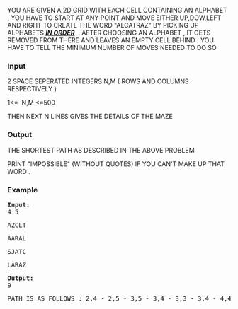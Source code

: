 <p>YOU ARE GIVEN A 2D GRID WITH EACH CELL CONTAINING AN ALPHABET , YOU HAVE TO START AT ANY POINT AND MOVE EITHER UP,DOW,LEFT AND RIGHT TO CREATE THE WORD "ALCATRAZ" BY PICKING UP ALPHABETS <em><strong><span style="text-decoration: underline;">IN ORDER</span></strong></em> &nbsp;. AFTER CHOOSING AN ALPHABET , IT GETS REMOVED FROM THERE AND LEAVES AN EMPTY CELL BEHIND . YOU HAVE TO TELL THE MINIMUM NUMBER OF MOVES NEEDED TO DO SO&nbsp;</p>
<h3>Input</h3>
<p>2 SPACE SEPERATED INTEGERS N,M ( ROWS AND COLUMNS RESPECTIVELY )&nbsp;</p>
<p>1&lt;= &nbsp;N,M &lt;=500</p>
<p>THEN NEXT N LINES GIVES THE DETAILS OF THE MAZE&nbsp;</p>
<h3>Output</h3>
<p>THE SHORTEST PATH AS DESCRIBED IN THE ABOVE PROBLEM&nbsp;</p>
<p>PRINT "IMPOSSIBLE" (WITHOUT QUOTES) IF YOU CAN'T MAKE UP THAT WORD .</p>
<h3>Example</h3>
<pre><strong>Input:</strong>
4 5</pre>
<pre>AZCLT</pre>
<pre>AARAL</pre>
<pre>SJATC</pre>
<pre>LARAZ</pre>
<pre><strong>Output:</strong>
9</pre>
<pre>PATH IS AS FOLLOWS : 2,4 - 2,5 - 3,5 - 3,4 - 3,3 - 3,4 - 4,4 - 4,3 - 4,4 - 4,5  </pre>